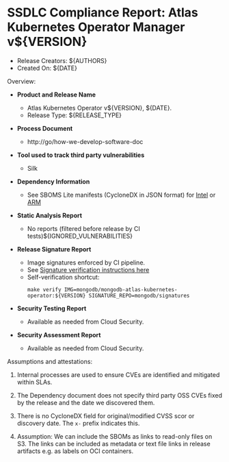 SSDLC Compliance Report: Atlas Kubernetes Operator Manager v${VERSION}
=================================================================

- Release Creators: ${AUTHORS}
- Created On:       ${DATE}

Overview:

- **Product and Release Name**

    - Atlas Kubernetes Operator v${VERSION}, ${DATE}.
    - Release Type: ${RELEASE_TYPE}

- **Process Document**
  - http://go/how-we-develop-software-doc

- **Tool used to track third party vulnerabilities**
  - Silk

- **Dependency Information**
  - See SBOMS Lite manifests (CycloneDX in JSON format) for [Intel](./linux-amd64.sbom.json) or [ARM](./linux-arm64.sbom.json)

- **Static Analysis Report**
  - No reports (filtered before release by CI tests)${IGNORED_VULNERABILITIES}

- **Release Signature Report**
  - Image signatures enforced by CI pipeline.
  - See [Signature verification instructions here](../../dev/signed-images.md)
  - Self-verification shortcut:
    ```shell
    make verify IMG=mongodb/mongodb-atlas-kubernetes-operator:${VERSION} SIGNATURE_REPO=mongodb/signatures
    ```

- **Security Testing Report**
  - Available as needed from Cloud Security.

- **Security Assessment Report**
  - Available as needed from Cloud Security.

Assumptions and attestations:

1. Internal processes are used to ensure CVEs are identified and mitigated within SLAs.

2. The Dependency document does not specify third party OSS CVEs fixed by the release and the date we discovered them.

3. There is no CycloneDX field for original/modified CVSS scor or discovery date. The `x-` prefix indicates this.

3. Assumption: We can include the SBOMs as links to read-only files on S3. The links can be included as metadata or text file links in release artifacts e.g. as labels on OCI containers.